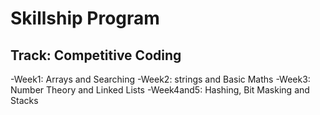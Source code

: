 # Skillship Program

## Track: Competitive Coding

-Week1: Arrays and Searching
-Week2: strings and Basic Maths
-Week3: Number Theory and Linked Lists
-Week4and5: Hashing, Bit Masking and Stacks
